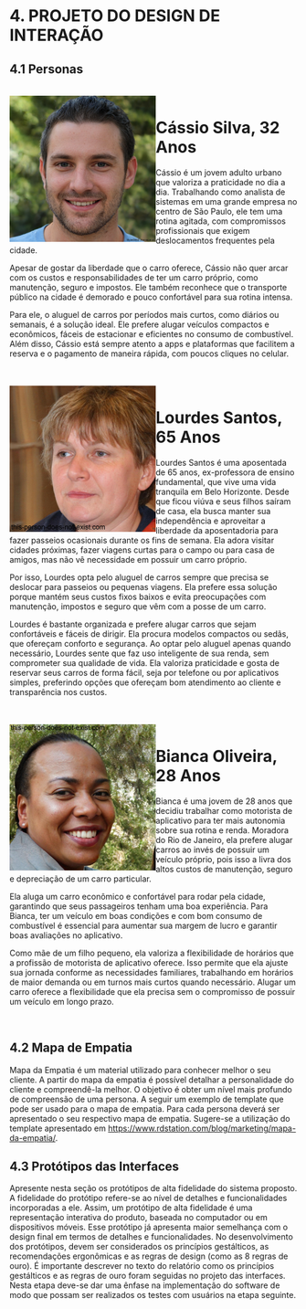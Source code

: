 # 4. PROJETO DO DESIGN DE INTERAÇÃO

## 4.1 Personas

<br>
<img align = "left" width="256" src="https://github.com/ICEI-PUC-Minas-PMV-SI/pmv-si-2024-2-pe3-t2-g6-locacar/blob/3f01cd39da080688799a37bc06c87bd8431e6425/download%20(2).jpg" />

# Cássio Silva, 32 Anos

Cássio é um jovem adulto urbano que valoriza a praticidade no dia a dia. Trabalhando como analista de sistemas em uma grande empresa no centro de São Paulo, ele tem uma rotina agitada, com compromissos profissionais que exigem deslocamentos frequentes pela cidade.

Apesar de gostar da liberdade que o carro oferece, Cássio não quer arcar com os custos e responsabilidades de ter um carro próprio, como manutenção, seguro e impostos. Ele também reconhece que o transporte público na cidade é demorado e pouco confortável para sua rotina intensa.

Para ele, o aluguel de carros por períodos mais curtos, como diários ou semanais, é a solução ideal. Ele prefere alugar veículos compactos e econômicos, fáceis de estacionar e eficientes no consumo de combustível. Além disso, Cássio está sempre atento a apps e plataformas que facilitem a reserva e o pagamento de maneira rápida, com poucos cliques no celular.

<br clear = "left">


<br>
<img align = "left" width="256" src="https://github.com/ICEI-PUC-Minas-PMV-SI/pmv-si-2024-2-pe3-t2-g6-locacar/blob/25dcfc783fdf896d436938263efd72cac9284979/download.jpg" />

# Lourdes Santos, 65 Anos

Lourdes Santos é uma aposentada de 65 anos, ex-professora de ensino fundamental, que vive uma vida tranquila em Belo Horizonte. Desde que ficou viúva e seus filhos saíram de casa, ela busca manter sua independência e aproveitar a liberdade da aposentadoria para fazer passeios ocasionais durante os fins de semana. Ela adora visitar cidades próximas, fazer viagens curtas para o campo ou para casa de amigos, mas não vê necessidade em possuir um carro próprio.

Por isso, Lourdes opta pelo aluguel de carros sempre que precisa se deslocar para passeios ou pequenas viagens. Ela prefere essa solução porque mantém seus custos fixos baixos e evita preocupações com manutenção, impostos e seguro que vêm com a posse de um carro.

Lourdes é bastante organizada e prefere alugar carros que sejam confortáveis e fáceis de dirigir. Ela procura modelos compactos ou sedãs, que ofereçam conforto e segurança. Ao optar pelo aluguel apenas quando necessário, Lourdes sente que faz uso inteligente de sua renda, sem comprometer sua qualidade de vida. Ela valoriza praticidade e gosta de reservar seus carros de forma fácil, seja por telefone ou por aplicativos simples, preferindo opções que ofereçam bom atendimento ao cliente e transparência nos custos.

<br clear = "left">



<br>
<img align = "left" width="256" src="https://github.com/ICEI-PUC-Minas-PMV-SI/pmv-si-2024-2-pe3-t2-g6-locacar/blob/60d4f159946500099cdcf6b42cd2560f150f97ec/Bianca.jpg
" />

# Bianca Oliveira, 28 Anos

Bianca é uma jovem de 28 anos que decidiu trabalhar como motorista de aplicativo para ter mais autonomia sobre sua rotina e renda. Moradora do Rio de Janeiro, ela prefere alugar carros ao invés de possuir um veículo próprio, pois isso a livra dos altos custos de manutenção, seguro e depreciação de um carro particular.

Ela aluga um carro econômico e confortável para rodar pela cidade, garantindo que seus passageiros tenham uma boa experiência. Para Bianca, ter um veículo em boas condições e com bom consumo de combustível é essencial para aumentar sua margem de lucro e garantir boas avaliações no aplicativo.

Como mãe de um filho pequeno, ela valoriza a flexibilidade de horários que a profissão de motorista de aplicativo oferece. Isso permite que ela ajuste sua jornada conforme as necessidades familiares, trabalhando em horários de maior demanda ou em turnos mais curtos quando necessário. Alugar um carro oferece a flexibilidade que ela precisa sem o compromisso de possuir um veículo em longo prazo.

<br clear = "left">


## 4.2 Mapa de Empatia
Mapa da Empatia é um material utilizado para conhecer melhor o seu cliente. A partir do mapa da empatia é possível detalhar a personalidade do cliente e compreendê-la melhor. O objetivo é obter um nível mais profundo de compreensão de uma persona. A seguir um exemplo de template que pode ser usado para o mapa de empatia. Para cada persona deverá ser apresentado o seu respectivo mapa de empatia. Sugere-se a utilização do template apresentado em https://www.rdstation.com/blog/marketing/mapa-da-empatia/.

## 4.3 Protótipos das Interfaces
Apresente nesta seção os protótipos de alta fidelidade do sistema proposto. A fidelidade do protótipo refere-se ao nível de detalhes e funcionalidades incorporadas a ele. Assim, um protótipo de alta fidelidade é uma representação interativa do produto, baseada no computador ou em dispositivos móveis. Esse protótipo já apresenta maior semelhança com o design final em termos de detalhes e funcionalidades. No desenvolvimento dos protótipos, devem ser considerados os princípios gestálticos, as recomendações ergonômicas e as regras de design (como as 8 regras de ouro). É importante descrever no texto do relatório como os princípios gestálticos e as regras de ouro foram seguidas no projeto das interfaces. Nesta etapa deve-se dar uma ênfase na implementação do software de modo que possam ser realizados os testes com usuários na etapa seguinte.

